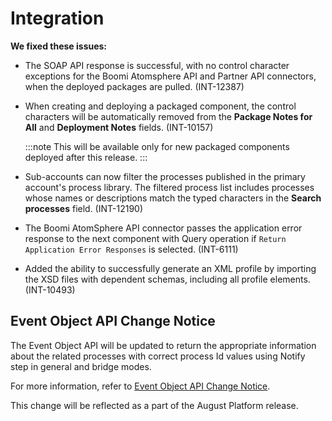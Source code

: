 # Integration

<head>
  <meta name="guidename" content="Release Notes"/>
  <meta name="context" content="GUID-d4e0d9ba-f22b-43fa-a92e-9e27167a8f8a"/>
</head>

**We fixed these issues:**

- The SOAP API response is successful, with no control character exceptions for the Boomi Atomsphere API and Partner API connectors, when the deployed packages are pulled. (INT-12387)
- When creating and deploying a packaged component, the control characters will be automatically removed from the **Package Notes for All** and **Deployment Notes** fields. (INT-10157)

  :::note
  This will be available only for new packaged components deployed after this release.
  :::

- Sub-accounts can now filter the processes published in the primary account's process library. The filtered process list includes processes whose names or descriptions match the typed characters in the **Search processes** field. (INT-12190)
- The Boomi AtomSphere API connector passes the application error response to the next component with Query operation if `Return Application Error Responses` is selected. (INT-6111)

- Added the ability to successfully generate an XML profile by importing the XSD files with dependent schemas, including all profile elements. (INT-10493)



## Event Object API Change Notice

The Event Object API will be updated to return the appropriate information about the related processes with correct process Id values using Notify step in general and bridge modes. 

For more information, refer to [Event Object API Change Notice](https://community.boomi.com/s/article/Event-Object-API-Change-Notice).

This change will be reflected as a part of the August Platform release.
